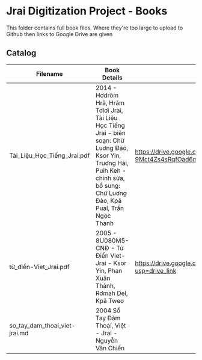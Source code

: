 # Jrai Digitization Project - Books

This folder contains full book files. Where they're too large to upload to Github then links to Google Drive are given

## Catalog

| Filename     | Book Details        | File Link |
|--------------|---------------------|-----------|
| Tài_Liệu_Học_Tiếng_Jrai.pdf    | 2014 - Hơdrôm Hră, Hrăm Tơlơi Jrai, Tài Liệu Học Tiếng Jrai - biên soạn: Chữ Luơng Đào, Ksor Yin, Truơng Hải, Puih Keh - chinh sửa, bổ sung: Chữ Luơng Đào, Kpă Pual, Trần Ngọc Thanh | https://drive.google.com/file/d/1HdNetM-9Mct4Zs4sRqfOad6n4Ux81Ty2/view?usp=drive_link |
| từ_điển-Viet_Jrai.pdf          | 2005 - 8U080M5-CNĐ - Từ Điển Viet-Jrai - Ksor Yin, Phan Xuân Thành, Rơmah Del, Kpă Tweo | https://drive.google.com/file/d/1BHgPSPOYuNetjxnajJ4fgfxF7m43OE33/view?usp=drive_link |
| so_tay_dam_thoai_viet-jrai.md | 2004 Sổ Tay Đàm Thoại, Việt - Jrai - Nguyễn Văn Chiến |
